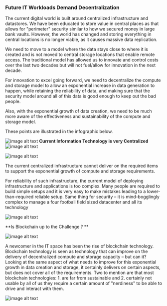 ### Future IT Workloads Demand Decentralization

The current digital world is built around centralized infrastructure and datastores. We have been educated to store value in central places as that allows for "perimeter" security similar to how we secured money in large bank vaults.  However, the world has changed and storing everything in central locations is no longer viable, as it causes massive data replication.

We need to move to a model where the data stays close to where it is created and is not moved to central storage locations that enable remote access. The traditional model has allowed us to innovate and control costs over the last two decades but will not fuel/allow for innovation in the next decade.

For innovation to excel going forward, we need to decentralize the compute and storage model to allow an exponential increase in data generation to happen, while retaining the reliability of data, and making sure that the security model around all of this data is good enough to keep out the bad people.  

Also, with the exponential growth of data creation, we need to be much more aware of the effectiveness and sustainability of the compute and storage model. 

These points are illustrated in the infographic below.

![image alt text](./img/need_autonomous.png) **Current Information Technology is very Centralized**![image alt text](./img/very_centralized.png)

![image alt text](./img/ok_half_not.png)

The current centralized infrastructure cannot deliver on the required items to support the exponential growth of compute and storage requirements.

For reliability of such infrastructure, the current model of deploying infrastructure and applications is too complex. Many people are required to build simple setups and it is very easy to make mistakes leading to a lower-than-required reliable setup. Same thing for security – it is mind-bogglingly complex to manage a four football field sized datacenter and all its technology

![image alt text](./img/security_scale_cost.png)

**Is Blockchain up to the Challenge ? **

![image alt text](./img/blockchain_challenge.png)

A newcomer in the IT space has been the rise of blockchain technology. Blockchain technology is seen as technology that can improve on the delivery of decentralized compute and storage capacity – but can it? Looking at the same aspect of what needs to improve for this exponential growth in data creation and storage, it certainly delivers on certain aspects, but does not cover all of the requirements. Two to mention are that most blockchain technologies: 1. are far from sustainable and 2. certainly not usable by all of us they require a certain amount of "nerdiness" to be able to drive and interact with them.

![image alt text](blockchain_dilemma.png)
